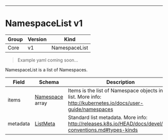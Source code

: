 

-----------
# NamespaceList v1

Group        | Version     | Kind
------------ | ---------- | -----------
Core | v1 | NamespaceList







> Example yaml coming soon...


NamespaceList is a list of Namespaces.



Field        | Schema     | Description
------------ | ---------- | -----------
items | [Namespace](#namespace-v1) array | Items is the list of Namespace objects in the list. More info: http://kubernetes.io/docs/user-guide/namespaces
metadata | [ListMeta](#listmeta-unversioned) | Standard list metadata. More info: http://releases.k8s.io/HEAD/docs/devel/api-conventions.md#types-kinds






